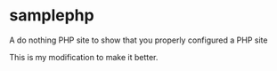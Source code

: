 samplephp
=========

A do nothing PHP site to show that you properly configured a PHP site

This is my modification to make it better.

